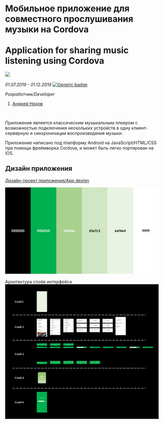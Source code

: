 # Мобильное приложение для совместного прослушивания музыки на Cordova<br/><br/>Application for sharing music listening using Cordova
<img src="/imgs/img1.png" width="800"/>

*01.07.2019 - 01.12.2019*  [![Generic badge](https://img.shields.io/badge/Status-Closed-red.svg)](https://shields.io/)<br/>

*Разработчик/Developer*
1. [Андрей Недов](https://github.com/Andrey-Nedov-is-a-human)
<br/>

Приложение является классическим музыкальным плеером с возможностью подключения нескольких устройств в одну клиент-серверную и синхронизации воспроизведения музыки.

Приложение написано под платформу Android на JavaScript/HTML/CSS при помощи фреймворка Cordova, и может быть легко портирован на IOS.

## Дизайн приложения
[Дизайн-проект приложения/App design](/imgs/lookbook.pdf)

<img src="/imgs/img3.png" width="500"/>

Архитектура слоёв интерфейса
<img src="/imgs/img2.png" width="500"/>

